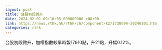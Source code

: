 ```yaml
---
layout: post
title: 台股初段微升
date: 2024-02-01 09:10:05.000000000 +08:00
link: https://news.rthk.hk/rthk/ch/component/k2/1738694-20240201.htm
categories: rthk
---
```


台股初段微升，加權指數較早時報17910點，升21點，升幅0.12%。

